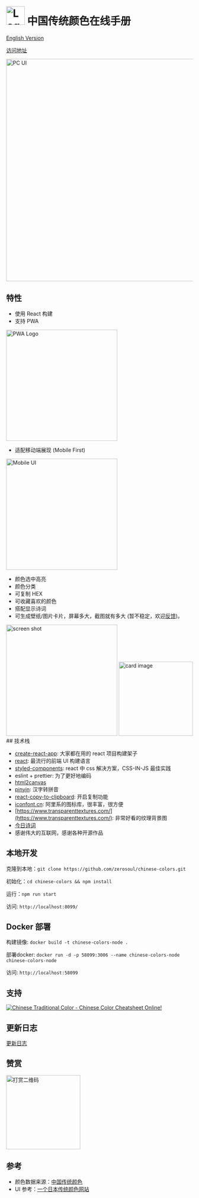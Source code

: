 # <img src="demo/logo.png" alt="Logo" width="50"> 中国传统颜色在线手册

[English Version](README.md)

[访问地址](https://colors.ichuantong.cn)

<img src="demo/pc.png" alt="PC UI" width="600">

## 特性

- 使用 React 构建
- 支持 PWA

<img src="demo/pwa.jpg" alt="PWA Logo" width="300">

- 适配移动端展现 (Mobile First)

<img src="demo/m.png" alt="Mobile UI" width="300">

- 颜色选中高亮
- 颜色分类
- 可复制 HEX
- 可收藏喜欢的颜色
- 搭配显示诗词
- 可生成壁纸/图片卡片，屏幕多大，截图就有多大 (暂不稳定，欢迎[反馈](https://github.com/zerosoul/chinese-colors/issues))。

<img src="demo/wallpaper.png" alt="screen shot" width="300">

<img src="demo/card.png" alt="card image" width="200">
## 技术栈

- [create-react-app](https://github.com/facebook/create-react-app): 大家都在用的 react 项目构建架子
- [react](https://reactjs.org): 最流行的前端 UI 构建语言
- [styled-components](https://styled-components.com): react 中 css 解决方案，CSS-IN-JS 最佳实践
- eslint + prettier: 为了更好地编码
- [html2canvas](http://html2canvas.hertzen.com/)
- [pinyin](https://github.com/hotoo/pinyin): 汉字转拼音
- [react-copy-to-clipboard](https://github.com/nkbt/react-copy-to-clipboard): 开启复制功能
- [iconfont.cn](https://iconfont.cn): 阿里系的图标库，很丰富，很方便
- [https://www.transparenttextures.com/](https://www.transparenttextures.com/): 非常好看的纹理背景图
- [今日诗词](https://www.jinrishici.com)
- 感谢伟大的互联网，感谢各种开源作品

## 本地开发

克隆到本地：`git clone https://github.com/zerosoul/chinese-colors.git`

初始化：`cd chinese-colors && npm install`

运行：`npm run start`

访问: `http://localhost:8099/`

## Docker 部署
构建镜像: `docker build -t chinese-colors-node .`

部署docker: `docker run -d -p 58099:3006 --name chinese-colors-node chinese-colors-node `

访问: `http://localhost:58099`

## 支持

<a href="https://www.producthunt.com/posts/chinese-color?utm_source=badge-featured&utm_medium=badge&utm_souce=badge-chinese-color" target="_blank">
  <img src="https://api.producthunt.com/widgets/embed-image/v1/featured.svg?post_id=167119&theme=dark" alt="Chinese Traditional Color - Chinese Color Cheatsheet Online! " />
</a>

## 更新日志

[更新日志](CHANGELOG.md)

## 赞赏

<img src="demo/reward.jpg" alt="打赏二维码" width="200">

## 参考

- 颜色数据来源：[中国传统颜色](http://blog.sina.com.cn/s/blog_5c3b139d0101deia.html)
- UI 参考：[一个日本传统颜色网站](http://nipponcolors.com/)
